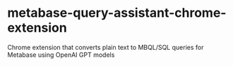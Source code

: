 # metabase-query-assistant-chrome-extension
Chrome extension that converts plain text to MBQL/SQL queries for Metabase using OpenAI GPT models
